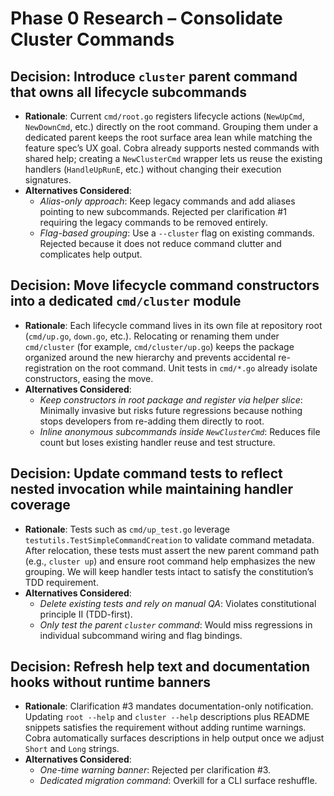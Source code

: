 # Phase 0 Research – Consolidate Cluster Commands

## Decision: Introduce `cluster` parent command that owns all lifecycle subcommands

- **Rationale**: Current `cmd/root.go` registers lifecycle actions (`NewUpCmd`, `NewDownCmd`, etc.) directly on the root command. Grouping them under a dedicated parent keeps the root surface area lean while matching the feature spec’s UX goal. Cobra already supports nested commands with shared help; creating a `NewClusterCmd` wrapper lets us reuse the existing handlers (`HandleUpRunE`, etc.) without changing their execution signatures.
- **Alternatives Considered**:
  - *Alias-only approach*: Keep legacy commands and add aliases pointing to new subcommands. Rejected per clarification #1 requiring the legacy commands to be removed entirely.
  - *Flag-based grouping*: Use a `--cluster` flag on existing commands. Rejected because it does not reduce command clutter and complicates help output.

## Decision: Move lifecycle command constructors into a dedicated `cmd/cluster` module

- **Rationale**: Each lifecycle command lives in its own file at repository root (`cmd/up.go`, `down.go`, etc.). Relocating or renaming them under `cmd/cluster` (for example, `cmd/cluster/up.go`) keeps the package organized around the new hierarchy and prevents accidental re-registration on the root command. Unit tests in `cmd/*.go` already isolate constructors, easing the move.
- **Alternatives Considered**:
  - *Keep constructors in root package and register via helper slice*: Minimally invasive but risks future regressions because nothing stops developers from re-adding them directly to root.
  - *Inline anonymous subcommands inside `NewClusterCmd`*: Reduces file count but loses existing handler reuse and test structure.

## Decision: Update command tests to reflect nested invocation while maintaining handler coverage

- **Rationale**: Tests such as `cmd/up_test.go` leverage `testutils.TestSimpleCommandCreation` to validate command metadata. After relocation, these tests must assert the new parent command path (e.g., `cluster up`) and ensure root command help emphasizes the new grouping. We will keep handler tests intact to satisfy the constitution’s TDD requirement.
- **Alternatives Considered**:
  - *Delete existing tests and rely on manual QA*: Violates constitutional principle II (TDD-first).
  - *Only test the parent `cluster` command*: Would miss regressions in individual subcommand wiring and flag bindings.

## Decision: Refresh help text and documentation hooks without runtime banners

- **Rationale**: Clarification #3 mandates documentation-only notification. Updating `root --help` and `cluster --help` descriptions plus README snippets satisfies the requirement without adding runtime warnings. Cobra automatically surfaces descriptions in help output once we adjust `Short` and `Long` strings.
- **Alternatives Considered**:
  - *One-time warning banner*: Rejected per clarification #3.
  - *Dedicated migration command*: Overkill for a CLI surface reshuffle.
